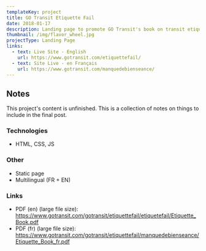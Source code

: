 ```yaml
---
templateKey: project
title: GO Transit Etiquette Fail
date: 2018-01-17
description: Landing page to promote GO Transit's book on transit etiquette.
thumbnail: /img/flavor_wheel.jpg
projectType: Landing Page
links:
  - text: Live Site - English
    url: https://www.gotransit.com/etiquettefail/
  - text: Site Live - en Français
    url: https://www.gotransit.com/manquedebienseance/
---
```


## Notes
This project's content is unfinished. This is a collection of notes on things to include in the final post.

### Technologies
- HTML, CSS, JS

### Other
- Static page
- Multilingual (FR + EN)

### Links
- PDF (en) (large file size): https://www.gotransit.com/gotransit/etiquettefail/etiquetefail/Etiquette_Book.pdf
- PDF (fr) (large file size): https://www.gotransit.com/gotransit/etiquettefail/manquedebienseance/Etiquette_Book_fr.pdf
